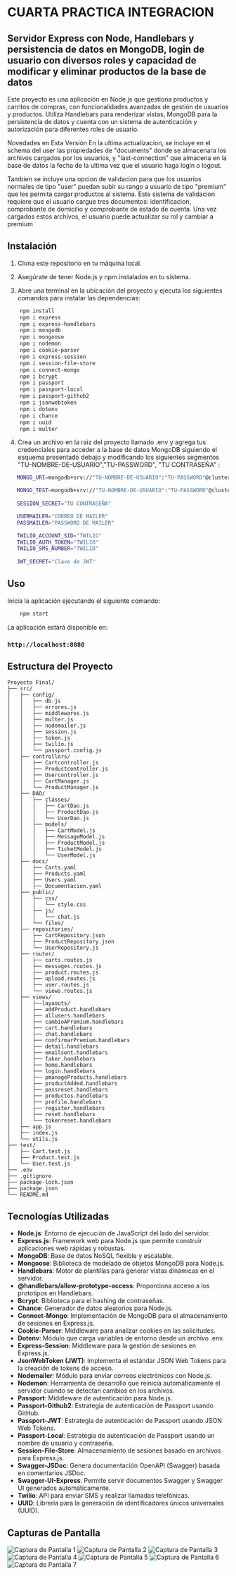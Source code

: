 # CUARTA PRACTICA INTEGRACION
## Servidor Express con Node, Handlebars y persistencia de datos en MongoDB, login de usuario con diversos roles y capacidad de modificar y eliminar productos de la base de datos
Este proyecto es una aplicación en Node.js que gestiona productos y carritos de compras, con funcionalidades avanzadas de gestión de usuarios y productos. Utiliza Handlebars para renderizar vistas, MongoDB para la persistencia de datos y cuenta con un sistema de autenticación y autorización para diferentes roles de usuario.

Novedades en Esta Versión
En la ultima actualizacion, se incluye en el schema del user las propiedades de "documents" donde se almacenara los archivos cargados por los usuarios, y "last-connection" que almacena en la base de datos la fecha de la ultima vez que el usuario haga login o logout.

Tambien se incluye una opcion de validacion para que los usuarios normales de tipo "user" puedan subir su rango a usuario de tipo "premium" que les permita cargar productos al sistema. Este sistema de validacion requiere que el usuario cargue tres documentos: identificacion, comprobante de domicilio y comprobante de estado de cuenta. Una vez cargados estos archivos, el usuario puede actualizar su rol y cambiar a premium

## Instalación

1. Clona este repositorio en tu máquina local.

2. Asegúrate de tener Node.js y npm instalados en tu sistema.

3. Abre una terminal en la ubicación del proyecto y ejecuta los siguientes comandos para instalar las dependencias:



```bash
    npm install
    npm i express
    npm i express-handlebars
    npm i mongodb
    npm i mongoose
    npm i nodemon
    npm i cookie-parser
    npm i express-session
    npm i session-file-store
    npm i connect-mongo
    npm i bcrypt
    npm i passport
    npm i passport-local
    npm i passport-github2
    npm i jsonwebtoken
    npm i dotenv
    npm i chance
    npm i uuid
    npm i multer
```
4. Crea un archivo en la raiz del proyecto llamado .env y agrega tus credenciales para acceder a la base de datos MongoDB siguiendo el esquema presentado debajo y modificando los siguientes segmentos "TU-NOMBRE-DE-USUARIO","TU-PASSWORD", "TU CONTRASEÑA" :



```bash
   MONGO_URI=mongodb+srv://"TU-NOMBRE-DE-USUARIO":"TU-PASSWORD"@cluster0.xtb0h9o.mongodb.net/"nombre-de-la base-de-datos"?retryWrites=true&w=majority

   MONGO_TEST=mongodb+srv://"TU-NOMBRE-DE-USUARIO":"TU-PASSWORD"@cluster0.xtb0h9o.mongodb.net/"base-de datos-de-prueba"?retryWrites=true&w=majority
   
   SESSION_SECRET="TU CONTRASEÑA"

   USERMAILER="CORREO DE MAILER"
   PASSMAILER="PASSWORD DE MAILER"

   TWILIO_ACCOUNT_SID="TWILIO"
   TWILIO_AUTH_TOKEN="TWILIO"
   TWILIO_SMS_NUMBER="TWILIO"
   
   JWT_SECRET="Clave de JWT"  

```


## Uso

Inicia la aplicación ejecutando el siguiente comando:

```bash
    npm start
```
La aplicación estará disponible en:
### `http://localhost:8080`


## Estructura del Proyecto
```
Proyecto Final/
├── src/
│   ├── config/
│   │   ├── db.js
│   │   ├── errores.js
│   │   ├── middlewares.js
│   │   ├── multer.js
│   │   ├── nodemailer.js
│   │   ├── session.js
│   │   ├── token.js
│   │   ├── twilio.js
│   │   └── passport.config.js
│   ├── controllers/
│   │   ├── Cartcontroller.js
│   │   ├── Productcontroller.js
│   │   ├── Usercontroller.js
│   │   ├── CartManager.js
│   │   └── ProductManager.js
│   ├── DAO/
│   │   ├── classes/
│   │   │   ├── CartDao.js
│   │   │   ├── ProductDao.js
│   │   │   └── UserDao.js
│   │   ├── models/
│   │   │   ├── CartModel.js
│   │   │   ├── MessageModel.js
│   │   │   ├── ProductModel.js
│   │   │   ├── TicketModel.js
│   │   │   └── UserModel.js
│   ├── docs/
│   │   ├── Carts.yaml
│   │   ├── Products.yaml
│   │   ├── Users.yaml
│   │   ├── Documentacion.yaml
│   ├── public/
│   │   ├── css/
│   │   │   └── style.css
│   │   ├── js/
│   │   │   └── chat.js
│   │   └── files/
│   ├── repositories/
│   │   ├── CartRepository.json
│   │   ├── ProductRepository.json
│   │   └── UserRepository.js
│   ├── router/
│   │   ├── carts.routes.js
│   │   ├── messages.routes.js
│   │   ├── product.routes.js
│   │   ├── upload.routes.js
│   │   ├── user.routes.js
│   │   └── views.routes.js
│   ├── views/
│   │   ├──layaouts/
│   │   ├── addProduct.handlebars
│   │   ├── allusers.handlebars
│   │   ├── cambioAPremium.handlebars
│   │   ├── cart.handlebars
│   │   ├── chat.handlebars
│   │   ├── confirmarPremium.handlebars
│   │   ├── detail.handlebars
│   │   ├── emailsent.handlebars
│   │   ├── faker.handlebars
│   │   ├── home.handlebars
│   │   ├── login.handlebars
│   │   ├── pmanageProducts.handlebars
│   │   ├── productAdded.handlebars
│   │   ├── passreset.handlebars
│   │   ├── productos.handlebars
│   │   ├── profile.handlebars
│   │   ├── register.handlebars
│   │   ├── reset.handlebars
│   │   └── tokenreset.handlebars
│   ├── app.js
│   ├── index.js
│   └── utils.js
├── test/
│   ├── Cart.test.js
│   ├── Product.test.js
│   └── User.test.js
├── .env
├── .gitignore
├── package-lock.json
├── package.json
└── README.md
```



## Tecnologías Utilizadas

- **Node.js**: Entorno de ejecución de JavaScript del lado del servidor.
- **Express.js**: Framework web para Node.js que permite construir aplicaciones web rápidas y robustas.
- **MongoDB**: Base de datos NoSQL flexible y escalable.
- **Mongoose**: Biblioteca de modelado de objetos MongoDB para Node.js.
- **Handlebars**: Motor de plantillas para generar vistas dinámicas en el servidor.
- **@handlebars/allow-prototype-access**: Proporciona acceso a los prototipos en Handlebars.
- **Bcrypt**: Biblioteca para el hashing de contraseñas.
- **Chance**: Generador de datos aleatorios para Node.js.
- **Connect-Mongo**: Implementación de MongoDB para el almacenamiento de sesiones en Express.js.
- **Cookie-Parser**: Middleware para analizar cookies en las solicitudes.
- **Dotenv**: Módulo que carga variables de entorno desde un archivo .env.
- **Express-Session**: Middleware para la gestión de sesiones en Express.js.
- **JsonWebToken (JWT)**: Implementa el estándar JSON Web Tokens para la creación de tokens de acceso.
- **Nodemailer**: Módulo para enviar correos electrónicos con Node.js.
- **Nodemon**: Herramienta de desarrollo que reinicia automáticamente el servidor cuando se detectan cambios en los archivos.
- **Passport**: Middleware de autenticación para Node.js.
- **Passport-Github2**: Estrategia de autenticación de Passport usando GitHub.
- **Passport-JWT**: Estrategia de autenticación de Passport usando JSON Web Tokens.
- **Passport-Local**: Estrategia de autenticación de Passport usando un nombre de usuario y contraseña.
- **Session-File-Store**: Almacenamiento de sesiones basado en archivos para Express.js.
- **Swagger-JSDoc**: Genera documentación OpenAPI (Swagger) basada en comentarios JSDoc.
- **Swagger-UI-Express**: Permite servir documentos Swagger y Swagger UI generados automáticamente.
- **Twilio**: API para enviar SMS y realizar llamadas telefónicas.
- **UUID**: Librería para la generación de identificadores únicos universales (UUID).



## Capturas de Pantalla

![Captura de Pantalla 1](/src/public/files/Capturadepantalla1.png)
![Captura de Pantalla 2](/src/public/files/Capturadepantalla2.png)
![Captura de Pantalla 3](/src/public/files/Capturadepantalla3.png)
![Captura de Pantalla 4](/src/public/files/Capturadepantalla4.png)
![Captura de Pantalla 5](/src/public/files/Capturadepantalla5.png)
![Captura de Pantalla 6](/src/public/files/Capturadepantalla6.png)
![Captura de Pantalla 7](/src/public/files/Capturadepantalla7.png)
